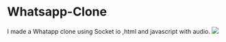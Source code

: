 # Whatsapp-Clone
I made a Whatapp clone using Socket io ,html and javascript with audio.
![](https://github.com/ayush29azad/Whatsapp-Clone/blob/master/Screenshot%202021-01-09%20at%207.53.26%20PM.png)
